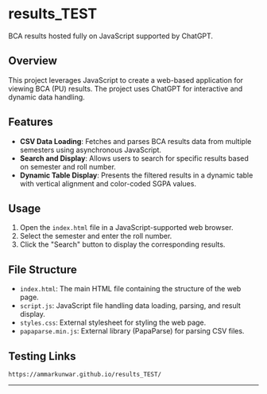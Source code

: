 # results_TEST

BCA results hosted fully on JavaScript supported by ChatGPT.

## Overview

This project leverages JavaScript to create a web-based application for viewing BCA (PU) results. The project uses ChatGPT for interactive and dynamic data handling.

## Features

- **CSV Data Loading**: Fetches and parses BCA results data from multiple semesters using asynchronous JavaScript.
- **Search and Display**: Allows users to search for specific results based on semester and roll number.
- **Dynamic Table Display**: Presents the filtered results in a dynamic table with vertical alignment and color-coded SGPA values.

## Usage

1. Open the `index.html` file in a JavaScript-supported web browser.
2. Select the semester and enter the roll number.
3. Click the "Search" button to display the corresponding results.

## File Structure

- `index.html`: The main HTML file containing the structure of the web page.
- `script.js`: JavaScript file handling data loading, parsing, and result display.
- `styles.css`: External stylesheet for styling the web page.
- `papaparse.min.js`: External library (PapaParse) for parsing CSV files.

## Testing Links
    https://ammarkunwar.github.io/results_TEST/
_______________


